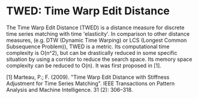 # TWED: Time Warp Edit Distance

The Time Warp Edit Distance (TWED) is a distance measure for discrete time series matching with time 'elasticity'. In comparison to other distance measures, (e.g. DTW (Dynamic Time Warping) or LCS (Longest Common Subsequence Problem)), TWED is a metric. Its computational time complexity is O(n^2), but can be drastically reduced in some specific situation by using a corridor to reduce the search space. Its memory space complexity can be reduced to O(n). It was first proposed in [1].


[1] Marteau, P.; F. (2009). "Time Warp Edit Distance with Stiffness Adjustment for Time Series Matching". IEEE Transactions on Pattern Analysis and Machine Intelligence. 31 (2): 306–318.
